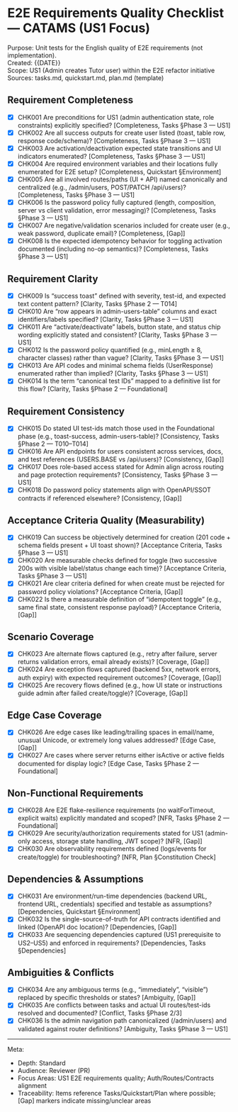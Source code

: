 # E2E Requirements Quality Checklist — CATAMS (US1 Focus)

Purpose: Unit tests for the English quality of E2E requirements (not implementation).  
Created: {{DATE}}  
Scope: US1 (Admin creates Tutor user) within the E2E refactor initiative  
Sources: tasks.md, quickstart.md, plan.md (template)

## Requirement Completeness
- [x] CHK001 Are preconditions for US1 (admin authentication state, role constraints) explicitly specified? [Completeness, Tasks §Phase 3 — US1]
- [x] CHK002 Are all success outputs for create user listed (toast, table row, response code/schema)? [Completeness, Tasks §Phase 3 — US1]
- [x] CHK003 Are activation/deactivation expected state transitions and UI indicators enumerated? [Completeness, Tasks §Phase 3 — US1]
- [x] CHK004 Are required environment variables and their locations fully enumerated for E2E setup? [Completeness, Quickstart §Environment]
- [x] CHK005 Are all involved routes/paths (UI + API) named canonically and centralized (e.g., /admin/users, POST/PATCH /api/users)? [Completeness, Tasks §Phase 3 — US1]
- [x] CHK006 Is the password policy fully captured (length, composition, server vs client validation, error messaging)? [Completeness, Tasks §Phase 3 — US1]
- [x] CHK007 Are negative/validation scenarios included for create user (e.g., weak password, duplicate email)? [Completeness, [Gap]]
- [x] CHK008 Is the expected idempotency behavior for toggling activation documented (including no-op semantics)? [Completeness, Tasks §Phase 3 — US1]

## Requirement Clarity
- [x] CHK009 Is “success toast” defined with severity, test-id, and expected text content pattern? [Clarity, Tasks §Phase 2 — T014]
- [x] CHK010 Are “row appears in admin-users-table” columns and exact identifiers/labels specified? [Clarity, Tasks §Phase 3 — US1]
- [x] CHK011 Are “activate/deactivate” labels, button state, and status chip wording explicitly stated and consistent? [Clarity, Tasks §Phase 3 — US1]
- [x] CHK012 Is the password policy quantified (e.g., minLength ≥ 8, character classes) rather than vague? [Clarity, Tasks §Phase 3 — US1]
- [x] CHK013 Are API codes and minimal schema fields (UserResponse) enumerated rather than implied? [Clarity, Tasks §Phase 3 — US1]
- [x] CHK014 Is the term “canonical test IDs” mapped to a definitive list for this flow? [Clarity, Tasks §Phase 2 — Foundational]

## Requirement Consistency
- [x] CHK015 Do stated UI test-ids match those used in the Foundational phase (e.g., toast-success, admin-users-table)? [Consistency, Tasks §Phase 2 — T010–T014]
- [x] CHK016 Are API endpoints for users consistent across services, docs, and test references (USERS.BASE vs /api/users)? [Consistency, [Gap]]
- [x] CHK017 Does role-based access stated for Admin align across routing and page protection requirements? [Consistency, Tasks §Phase 3 — US1]
- [x] CHK018 Do password policy statements align with OpenAPI/SSOT contracts if referenced elsewhere? [Consistency, [Gap]]

## Acceptance Criteria Quality (Measurability)
- [x] CHK019 Can success be objectively determined for creation (201 code + schema fields present + UI toast shown)? [Acceptance Criteria, Tasks §Phase 3 — US1]
- [x] CHK020 Are measurable checks defined for toggle (two successive 200s with visible label/status change each time)? [Acceptance Criteria, Tasks §Phase 3 — US1]
- [x] CHK021 Are clear criteria defined for when create must be rejected for password policy violations? [Acceptance Criteria, [Gap]]
- [x] CHK022 Is there a measurable definition of “idempotent toggle” (e.g., same final state, consistent response payload)? [Acceptance Criteria, [Gap]]

## Scenario Coverage
- [x] CHK023 Are alternate flows captured (e.g., retry after failure, server returns validation errors, email already exists)? [Coverage, [Gap]]
- [x] CHK024 Are exception flows captured (backend 5xx, network errors, auth expiry) with expected requirement outcomes? [Coverage, [Gap]]
- [x] CHK025 Are recovery flows defined (e.g., how UI state or instructions guide admin after failed create/toggle)? [Coverage, [Gap]]

## Edge Case Coverage
- [x] CHK026 Are edge cases like leading/trailing spaces in email/name, unusual Unicode, or extremely long values addressed? [Edge Case, [Gap]]
- [x] CHK027 Are cases where server returns either isActive or active fields documented for display logic? [Edge Case, Tasks §Phase 2 — Foundational]

## Non-Functional Requirements
- [x] CHK028 Are E2E flake-resilience requirements (no waitForTimeout, explicit waits) explicitly mandated and scoped? [NFR, Tasks §Phase 2 — Foundational]
- [x] CHK029 Are security/authorization requirements stated for US1 (admin-only access, storage state handling, JWT scope)? [NFR, [Gap]]
- [x] CHK030 Are observability requirements defined (logs/events for create/toggle) for troubleshooting? [NFR, Plan §Constitution Check]

## Dependencies & Assumptions
- [x] CHK031 Are environment/run-time dependencies (backend URL, frontend URL, credentials) specified and testable as assumptions? [Dependencies, Quickstart §Environment]
- [x] CHK032 Is the single-source-of-truth for API contracts identified and linked (OpenAPI doc location)? [Dependencies, [Gap]]
- [x] CHK033 Are sequencing dependencies captured (US1 prerequisite to US2–US5) and enforced in requirements? [Dependencies, Tasks §Dependencies]

## Ambiguities & Conflicts
- [x] CHK034 Are any ambiguous terms (e.g., “immediately”, “visible”) replaced by specific thresholds or states? [Ambiguity, [Gap]]
- [x] CHK035 Are conflicts between tasks and actual UI routes/test-ids resolved and documented? [Conflict, Tasks §Phase 2/3]
- [x] CHK036 Is the admin navigation path canonicalized (/admin/users) and validated against router definitions? [Ambiguity, Tasks §Phase 3 — US1]

---
Meta:
- Depth: Standard  
- Audience: Reviewer (PR)  
- Focus Areas: US1 E2E requirements quality; Auth/Routes/Contracts alignment  
- Traceability: Items reference Tasks/Quickstart/Plan where possible; [Gap] markers indicate missing/unclear areas
